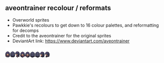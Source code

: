 ## aveontrainer recolour / reformats
- Overworld sprites
- Pawkkie's recolours to get down to 16 colour palettes, and reformatting for decomps
- Credit to the aveontrainer for the original sprites
- DeviantArt link: https://www.deviantart.com/aveontrainer

![hex_maniac.png](hex_maniac.png)
